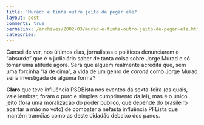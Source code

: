 ```yaml
---
title: 'Murad: e tinha outro jeito de pegar ele?'
layout: post
comments: true
permalink: /archives/2002/03/murad-e-tinha-outro-jeito-de-pegar-ele.html
categories:
---
```

Cansei de ver, nos últimos dias, jornalistas e políticos denunciarem o &#8220;absurdo&#8221; que é o judiciário saber de tanta coisa sobre Jorge Murad e só tomar uma atitude agora. Será que alguém realmente acredita que, sem uma forcinha &#8220;lá de cima&#8221;, a vida de um genro de *coroné* como Jorge Murad seria investigada de alguma forma?

**Claro** que teve influência PSDBista nos eventos da sexta-feira (os quais, vale lembrar, foram o puro e simples cumprimento da lei), mas é o único jeito (fora uma moralização do poder público, que depende do brasileiro acertar a mão no voto) de combater a nefasta influência PFLista que mantém tramóias como as deste cidadão debaixo dos panos.